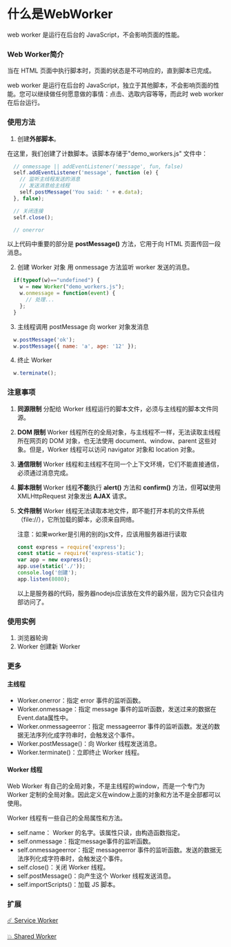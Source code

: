 #  什么是WebWorker

web worker 是运行在后台的 JavaScript，不会影响页面的性能。

### Web Worker简介

当在 HTML 页面中执行脚本时，页面的状态是不可响应的，直到脚本已完成。

web worker 是运行在后台的 JavaScript，独立于其他脚本，不会影响页面的性能。您可以继续做任何愿意做的事情：点击、选取内容等等，而此时 web worker 在后台运行。

### 使用方法

1. 创建**外部脚本**。

在这里，我们创建了计数脚本。该脚本存储于"demo_workers.js" 文件中：

```js
  // onmessage || addEventListener('message', fun, false)
  self.addEventListener('message', function (e) {
    // 监听主线程发送的消息
    // 发送消息给主线程
    self.postMessage('You said: ' + e.data);
  }, false);

  // 关闭连接
  self.close();

  // onerror
```

以上代码中重要的部分是 **postMessage()** 方法，它用于向 HTML 页面传回一段消息。

2. 创建 Worker 对象 用 onmessage 方法监听 worker 发送的消息。

```js
  if(typeof(w)=="undefined") {
    w = new Worker("demo_workers.js");
    w.onmessage = function(event) {
      // 处理...
    };
  }
```

3. 主线程调用 postMessage 向 worker 对象发消息

```js
  w.postMessage('ok');
  w.postMessage({ name: 'a', age: '12' });
```

4. 终止 Worker

```js
  w.terminate();
```

### 注意事项

1. **同源限制** 分配给 Worker 线程运行的脚本文件，必须与主线程的脚本文件同源。

2. **DOM 限制** Worker 线程所在的全局对象，与主线程不一样，无法读取主线程所在网页的 DOM 对象，也无法使用 document、window、parent 这些对象。但是，Worker 线程可以访问 navigator 对象和 location 对象。

3. **通信限制** Worker 线程和主线程不在同一个上下文环境，它们不能直接通信，必须通过消息完成。

4. **脚本限制** Worker 线程**不能**执行 **alert()** 方法和 **confirm()** 方法，但**可以**使用 XMLHttpRequest 对象发出 **AJAX** 请求。

5. **文件限制** Worker 线程无法读取本地文件，即不能打开本机的文件系统（file://），它所加载的脚本，必须来自网络。

   注意：如果worker是引用的别的js文件，应该用服务器进行读取

   ```js
   const express = require('express');
   const static = require('express-static');
   var app = new express();
   app.use(static('./'));
   console.log('创建');
   app.listen(8080);
   ```

   以上是服务器的代码，服务器nodejs应该放在文件的最外层，因为它只会往内部访问了。

### 使用实例

1. 浏览器轮询
2. Worker 创建新 Worker

### 更多

#### 主线程

- Worker.onerror：指定 error 事件的监听函数。
- Worker.onmessage：指定 message 事件的监听函数，发送过来的数据在Event.data属性中。
- Worker.onmessageerror：指定 messageerror 事件的监听函数。发送的数据无法序列化成字符串时，会触发这个事件。
- Worker.postMessage()：向 Worker 线程发送消息。
- Worker.terminate()：立即终止 Worker 线程。

#### Worker 线程

Web Worker 有自己的全局对象，不是主线程的window，而是一个专门为 Worker 定制的全局对象。因此定义在window上面的对象和方法不是全部都可以使用。

Worker 线程有一些自己的全局属性和方法。

- self.name： Worker 的名字。该属性只读，由构造函数指定。
- self.onmessage：指定message事件的监听函数。
- self.onmessageerror：指定 messageerror 事件的监听函数。发送的数据无法序列化成字符串时，会触发这个事件。
- self.close()：关闭 Worker 线程。
- self.postMessage()：向产生这个 Worker 线程发送消息。
- self.importScripts()：加载 JS 脚本。

### 扩展

[☄️ Service Worker](https://juejin.im/post/5b06a7b3f265da0dd8567513)

[💥 Shared Worker](https://www.zhuwenlong.com/blog/article/590ea64fe55f0f385f9a12e5)